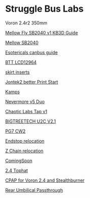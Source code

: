 # Struggle Bus Labs
Voron 2.4r2 350mm

[Mellow Fly SB2040 v1 KB3D Guide](https://wiki.kb-3d.com/home/mellow/voron/mellow_sb2040)

[Mellow SB2040](https://github.com/Mellow-3D/Fly-SB2040)

[Esotericals canbus guide](https://github.com/Esoterical/voron_canbus)

[BTT LCD12964](https://www.printables.com/model/351939-voron-24-lcd-display-mod)

[skirt inserts](https://www.printables.com/model/648945-voron-24-skirt-insert)

[Jontek2 better Print Start](https://github.com/jontek2/A-better-print_start-macro)

[Kamps]()

[Nevermore v5 Duo]()

[Chaotic Labs Tap v1]()

[BIGTREETECH U2C V2.1]()

[PG7 CW2]()

[Endstop relocation]()

[Z Chain relocation]()

[ComingSoon]()

[2.4 Tophat](https://www.printables.com/model/571759-voron-24-trident-magnetic-tophat-35mm-66mm-beta-re)

[CPAP for Voron 2.4 and Stealthburner](https://github.com/ogland/Printer-mods/tree/main/V2/CPAP)

[Rear Umbilical Passthrough](https://github.com/tanaes/whopping_Voron_mods/tree/f64cd56fe2baac4348ac56e3d0e70f4577013d7e/umbilical_passthrough)

